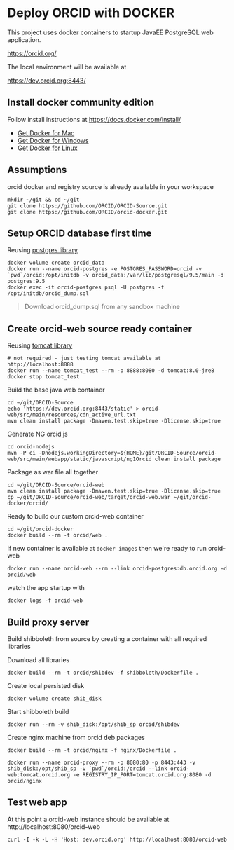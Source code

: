 # Deploy ORCID with DOCKER

This project uses docker containers to startup JavaEE PostgreSQL web application.

https://orcid.org/

The local environment will be available at

https://dev.orcid.org:8443/

## Install docker community edition

Follow install instructions at https://docs.docker.com/install/

* [Get Docker for Mac](https://download.docker.com/mac/stable/Docker.dmg)
* [Get Docker for Windows](https://download.docker.com/win/stable/Docker%20for%20Windows%20Installer.exe)
* [Get Docker for Linux](https://download.docker.com/linux/static/stable/aarch64/docker-18.03.1-ce.tgz)

## Assumptions

orcid docker and registry source is already available in your workspace

    mkdir ~/git && cd ~/git
    git clone https://github.com/ORCID/ORCID-Source.git
    git clone https://github.com/ORCID/orcid-docker.git

## Setup ORCID database first time

Reusing [postgres library](https://docs.docker.com/samples/library/postgres/)

    docker volume create orcid_data
    docker run --name orcid-postgres -e POSTGRES_PASSWORD=orcid -v `pwd`/orcid:/opt/initdb -v orcid_data:/var/lib/postgresql/9.5/main -d postgres:9.5
    docker exec -it orcid-postgres psql -U postgres -f /opt/initdb/orcid_dump.sql

> Download orcid_dump.sql from any sandbox machine

## Create orcid-web source ready container

Reusing [tomcat library](https://docs.docker.com/samples/library/tomcat/)

    # not required - just testing tomcat available at http://localhost:8888
    docker run --name tomcat_test --rm -p 8888:8080 -d tomcat:8.0-jre8
    docker stop tomcat_test

Build the base java web container

    cd ~/git/ORCID-Source
    echo 'https://dev.orcid.org:8443/static' > orcid-web/src/main/resources/cdn_active_url.txt
    mvn clean install package -Dmaven.test.skip=true -Dlicense.skip=true

Generate NG orcid js

    cd orcid-nodejs
    mvn -P ci -Dnodejs.workingDirectory=${HOME}/git/ORCID-Source/orcid-web/src/main/webapp/static/javascript/ng1Orcid clean install package

Package as war file all together

    cd ~/git/ORCID-Source/orcid-web
    mvn clean install package -Dmaven.test.skip=true -Dlicense.skip=true
    cp ~/git/ORCID-Source/orcid-web/target/orcid-web.war ~/git/orcid-docker/orcid/

Ready to build our custom orcid-web container

    cd ~/git/orcid-docker
    docker build --rm -t orcid/web .

If new container is available at `docker images` then we're ready to run orcid-web

    docker run --name orcid-web --rm --link orcid-postgres:db.orcid.org -d orcid/web

watch the app startup with

    docker logs -f orcid-web

## Build proxy server

Build shibboleth from source by creating a container with all required libraries

Download all libraries

    docker build --rm -t orcid/shibdev -f shibboleth/Dockerfile .

Create local persisted disk

    docker volume create shib_disk

Start shibboleth build

    docker run --rm -v shib_disk:/opt/shib_sp orcid/shibdev

Create nginx machine from orcid deb packages

    docker build --rm -t orcid/nginx -f nginx/Dockerfile .

    docker run --name orcid-proxy --rm -p 8080:80 -p 8443:443 -v shib_disk:/opt/shib_sp -v `pwd`/orcid:/orcid --link orcid-web:tomcat.orcid.org -e REGISTRY_IP_PORT=tomcat.orcid.org:8080 -d orcid/nginx

## Test web app

At this point a orcid-web instance should be available at http://localhost:8080/orcid-web

    curl -I -k -L -H 'Host: dev.orcid.org' http://localhost:8080/orcid-web
